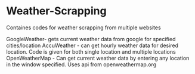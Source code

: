 # Weather-Scrapping
Containes codes for weather scrapping from multiple websites

GoogleWeather- gets current weather data from google for specified cities/location 
AccuWeather - can get hourly weather data for desired location. Code is given for both single location and multiple locations
OpenWeatherMap - Can get current weather data by entering any location in the window specified. Uses api from openweathermap.org 
